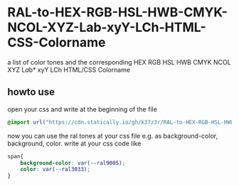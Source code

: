# RAL-to-HEX-RGB-HSL-HWB-CMYK-NCOL-XYZ-Lab-xyY-LCh-HTML-CSS-Colorname
a list of color tones and the corresponding HEX RGB HSL HWB CMYK NCOL XYZ L*a*b* xyY LCh HTML/CSS Colorname

## howto use
open your css and write at the beginning of the file
```css
@import url("https://cdn.statically.io/gh/k37z3r/RAL-to-HEX-RGB-HSL-HWB-CMYK-NCOL-XYZ-Lab-xyY-LCh-HTML-CSS-Colorname/main/samples/codes.min.css");
```
now you can use the ral tones at your css file e.g. as background-color, background, color. write at your css code like
```css
span{
    background-color: var(--ral9005);
    color: var(--ral3033);
}
```
